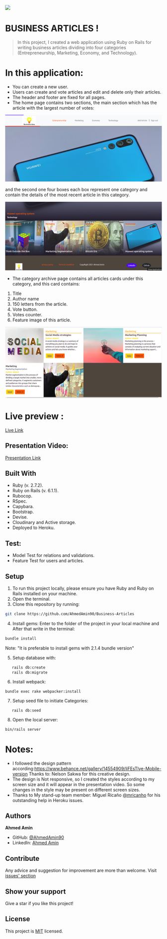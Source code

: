 ![](https://img.shields.io/badge/Microverse-blueviolet)
#  BUSINESS ARTICLES !
 
> In this project, I created a web application using Ruby on Rails for writing business articles dividing into four categories (Entrepreneurship, Marketing, Economy, and Technology).
# In this application:
- You can create a new user.
- Users can create and vote articles and edit and delete only their articles.
- The header and footer are fixed for all pages.
- The home page contains two sections, the main section which has the article with the largest number of votes:

<img src="./imgs/homepage-1.png">

and the second one four boxes each box represent one category and contain the details of the most recent article in this category.

<img src="./imgs/homepage-2.png">

- The category archive page contains all articles cards under this category, and this card contains:
1. Title
2. Author name
3. 150 letters from the article.
4. Vote button.
5. Votes counter.
6. Feature image of this article.


<img src="./imgs/archive.png">


# Live preview :

[Live Link](https://gentle-taiga-48607.herokuapp.com/)


## Presentation Video:

[Presentation Link](https://www.loom.com/share/59b96d70737441db83810f1dfd60da12)


## Built With
- Ruby (v. 2.7.2).
- Ruby on Rails (v. 6.1.1).
- Rubocop.
- RSpec.
- Capybara.
- Bootstrap.
- Devise.
- Cloudinary and Active storage.
- Deployed to Heroku.

## Test:
- Model Test for relations and validations.
- Feature Test for users and articles.
 
## Setup

1. To run this project locally, please ensure you have Ruby and Ruby on Rails installed on your machine.
2. Open the terminal.
3. Clone this repository by running:

```bash
git clone https://github.com/AhmedAmin90/Business-Articles
```

4. Install gems: Enter to the folder of the project in your local machine and After that write in the terminal: 

```bash
bundle install
```
Note: "It is preferable to install gems with 2.1.4 bundle version"

5. Setup database with:

```
   rails db:create
   rails db:migrate
```

6. Install webpack:

```
bundle exec rake webpacker:install 
```

7. Setup seed file to initiate Categories:

```
   rails db:seed
```

8. Open the local server:

```bash
bin/rails server
```

# Notes:
- I followed the design pattern according:https://www.behance.net/gallery/14554909/liFEsTlye-Mobile-version
  Thanks to: Nelson Sakwa  for this creative design.
- The design is Not responsive, so I created the styles according to my screen size and it will appear in the presentation video. So some changes in the style may be present on different screen sizes.
- Thanks to My stand-up team member: Miguel Ricaño [@mricanho](https://github.com/mricanho) for his outstanding help in Heroku issues.


## Authors

**Ahmed Amin** 
- GitHub: [@AhmedAmin90](https://github.com/AhmedAmin90)
- LinkedIn: [Ahmed Amin](https://www.linkedin.com/in/web-developer/)



## Contribute
Any advice and suggestion for improvement are more than welcome.
Visit [issues' section](https://github.com/AhmedAmin90/Business-Articles/issues)

## Show your support
Give a star if you like this project!

## License
<p>This project is <a href="./LICENSE">MIT</a> licensed.</p>